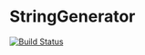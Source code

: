 # StringGenerator

[![Build Status](https://travis-ci.org/Kyoshim/POO_2_PSR.svg?branch=master)](https://travis-ci.org/Kyoshim/POO_2_PSR)

